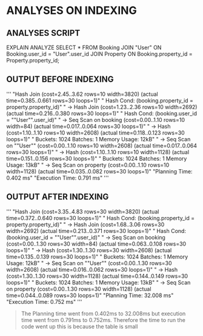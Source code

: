 # ANALYSES ON INDEXING

## ANALYSES SCRIPT
EXPLAIN ANALYZE
SELECT * FROM Booking
JOIN "User" ON Booking.user_id = "User".user_id
JOIN Property ON Booking.property_id = Property.property_id;

## OUTPUT BEFORE INDEXING
'''
"Hash Join  (cost=2.45..3.62 rows=10 width=3820) (actual time=0.385..0.661 rows=30 loops=1)"
"  Hash Cond: (booking.property_id = property.property_id)"
"  ->  Hash Join  (cost=1.23..2.36 rows=10 width=2692) (actual time=0.216..0.380 rows=30 loops=1)"
"        Hash Cond: (booking.user_id = ""User"".user_id)"
"        ->  Seq Scan on booking  (cost=0.00..1.10 rows=10 width=84) (actual time=0.017..0.064 rows=30 loops=1)"
"        ->  Hash  (cost=1.10..1.10 rows=10 width=2608) (actual time=0.118..0.123 rows=30 loops=1)"
"              Buckets: 1024  Batches: 1  Memory Usage: 12kB"
"              ->  Seq Scan on ""User""  (cost=0.00..1.10 rows=10 width=2608) (actual time=0.017..0.064 rows=30 loops=1)"
"  ->  Hash  (cost=1.10..1.10 rows=10 width=1128) (actual time=0.151..0.156 rows=30 loops=1)"
"        Buckets: 1024  Batches: 1  Memory Usage: 13kB"
"        ->  Seq Scan on property  (cost=0.00..1.10 rows=10 width=1128) (actual time=0.035..0.082 rows=30 loops=1)"
"Planning Time: 0.402 ms"
"Execution Time: 0.791 ms"
'''


## OUTPUT AFTER INDEXING
'''
"Hash Join  (cost=3.35..4.83 rows=30 width=3820) (actual time=0.372..0.640 rows=30 loops=1)"
"  Hash Cond: (booking.property_id = property.property_id)"
"  ->  Hash Join  (cost=1.68..3.06 rows=30 width=2692) (actual time=0.213..0.371 rows=30 loops=1)"
"        Hash Cond: (booking.user_id = ""User"".user_id)"
"        ->  Seq Scan on booking  (cost=0.00..1.30 rows=30 width=84) (actual time=0.063..0.108 rows=30 loops=1)"
"        ->  Hash  (cost=1.30..1.30 rows=30 width=2608) (actual time=0.135..0.139 rows=30 loops=1)"
"              Buckets: 1024  Batches: 1  Memory Usage: 12kB"
"              ->  Seq Scan on ""User""  (cost=0.00..1.30 rows=30 width=2608) (actual time=0.016..0.062 rows=30 loops=1)"
"  ->  Hash  (cost=1.30..1.30 rows=30 width=1128) (actual time=0.144..0.149 rows=30 loops=1)"
"        Buckets: 1024  Batches: 1  Memory Usage: 13kB"
"        ->  Seq Scan on property  (cost=0.00..1.30 rows=30 width=1128) (actual time=0.044..0.089 rows=30 loops=1)"
"Planning Time: 32.008 ms"
"Execution Time: 0.752 ms"
'''

> The Planning time went from 0.402ms to 32.008ms but execution time went from 0.791ms to 0.752ms. Therefore the time to run the code went up this is because the table is small